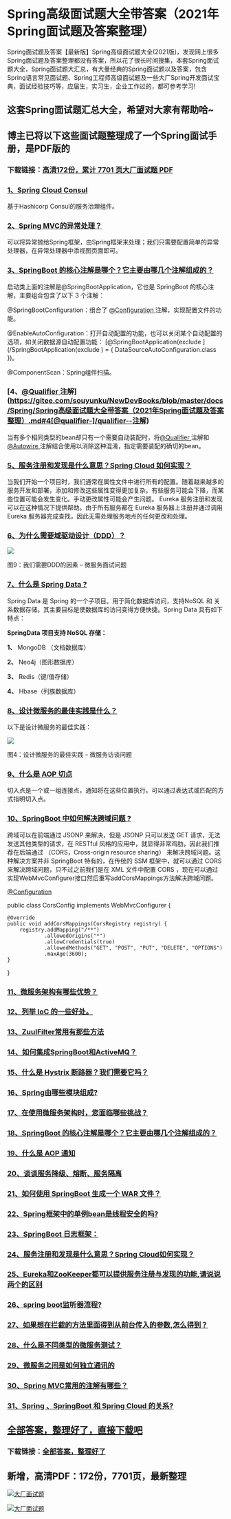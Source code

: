 # Spring高级面试题大全带答案（2021年Spring面试题及答案整理）

Spring面试题及答案【最新版】Spring高级面试题大全(2021版)，发现网上很多Spring面试题及答案整理都没有答案，所以花了很长时间搜集，本套Spring面试题大全，Spring面试题大汇总，有大量经典的Spring面试题以及答案，包含Spring语言常见面试题、Spring工程师高级面试题及一些大厂Spring开发面试宝典，面试经验技巧等，应届生，实习生，企业工作过的，都可参考学习!

## 这套Spring面试题汇总大全，希望对大家有帮助哈~ 

## 博主已将以下这些面试题整理成了一个Spring面试手册，是PDF版的

### 下载链接：[高清172份，累计 7701 页大厂面试题  PDF](https://gitee.com/souyunku/NewDevBooks/blob/master/docs/index.md)


### [1、Spring Cloud Consul](https://gitee.com/souyunku/NewDevBooks/blob/master/docs/Spring/Spring高级面试题大全带答案（2021年Spring面试题及答案整理）.md#1spring-cloud-consul)  


基于Hashicorp Consul的服务治理组件。


### [2、Spring MVC的异常处理？](https://gitee.com/souyunku/NewDevBooks/blob/master/docs/Spring/Spring高级面试题大全带答案（2021年Spring面试题及答案整理）.md#2spring-mvc的异常处理)  




可以将异常抛给Spring框架，由Spring框架来处理；我们只需要配置简单的异常处理器，在异常处理器中添视图页面即可。


### [3、SpringBoot 的核心注解是哪个？它主要由哪几个注解组成的？](https://gitee.com/souyunku/NewDevBooks/blob/master/docs/Spring/Spring高级面试题大全带答案（2021年Spring面试题及答案整理）.md#3springboot-的核心注解是哪个它主要由哪几个注解组成的)  


启动类上面的注解是@SpringBootApplication，它也是 SpringBoot 的核心注解，主要组合包含了以下 3 个注解：

@SpringBootConfiguration：组合了 [@Configuration ](/Configuration ) 注解，实现配置文件的功能。

@EnableAutoConfiguration：打开自动配置的功能，也可以关闭某个自动配置的选项，如关闭数据源自动配置功能： [@SpringBootApplication(exclude ](/SpringBootApplication(exclude ) = { DataSourceAutoConfiguration.class })。

@ComponentScan：Spring组件扫描。


### [4、[@Qualifier ](/Qualifier ) 注解](https://gitee.com/souyunku/NewDevBooks/blob/master/docs/Spring/Spring高级面试题大全带答案（2021年Spring面试题及答案整理）.md#4[@qualifier-]/qualifier--注解)  


当有多个相同类型的bean却只有一个需要自动装配时，将[@Qualifier ](/Qualifier ) 注解和[@Autowire ](/Autowire ) 注解结合使用以消除这种混淆，指定需要装配的确切的bean。


### [5、服务注册和发现是什么意思？Spring Cloud 如何实现？](https://gitee.com/souyunku/NewDevBooks/blob/master/docs/Spring/Spring高级面试题大全带答案（2021年Spring面试题及答案整理）.md#5服务注册和发现是什么意思spring-cloud-如何实现)  


当我们开始一个项目时，我们通常在属性文件中进行所有的配置。随着越来越多的服务开发和部署，添加和修改这些属性变得更加复杂。有些服务可能会下降，而某些位置可能会发生变化。手动更改属性可能会产生问题。 Eureka 服务注册和发现可以在这种情况下提供帮助。由于所有服务都在 Eureka 服务器上注册并通过调用 Eureka 服务器完成查找，因此无需处理服务地点的任何更改和处理。


### [6、为什么需要域驱动设计（DDD）？](https://gitee.com/souyunku/NewDevBooks/blob/master/docs/Spring/Spring高级面试题大全带答案（2021年Spring面试题及答案整理）.md#6为什么需要域驱动设计ddd)  


![](https://gitee.com/souyunkutech/souyunku-home/raw/master/images/souyunku-web/2019/08/0816/01/img_11.png#alt=img%5C_11.png)

图9：我们需要DDD的因素 – 微服务面试问题


### [7、什么是 Spring Data ?](https://gitee.com/souyunku/NewDevBooks/blob/master/docs/Spring/Spring高级面试题大全带答案（2021年Spring面试题及答案整理）.md#7什么是-spring-data-)  


Spring Data 是 Spring 的一个子项目。用于简化数据库访问，支持NoSQL 和 关系数据存储。其主要目标是使数据库的访问变得方便快捷。Spring Data 具有如下特点：

**SpringData 项目支持 NoSQL 存储：**

**1、** MongoDB （文档数据库）

**2、** Neo4j（图形数据库）

**3、** Redis（键/值存储）

**4、** Hbase（列族数据库）


### [8、设计微服务的最佳实践是什么？](https://gitee.com/souyunku/NewDevBooks/blob/master/docs/Spring/Spring高级面试题大全带答案（2021年Spring面试题及答案整理）.md#8设计微服务的最佳实践是什么)  


以下是设计微服务的最佳实践：

![](https://gitee.com/souyunkutech/souyunku-home/raw/master/images/souyunku-web/2019/08/0816/01/img_4.png#alt=img%5C_4.png)

图4：设计微服务的最佳实践 – 微服务访谈问题


### [9、什么是 AOP 切点](https://gitee.com/souyunku/NewDevBooks/blob/master/docs/Spring/Spring高级面试题大全带答案（2021年Spring面试题及答案整理）.md#9什么是-aop-切点)  


切入点是一个或一组连接点，通知将在这些位置执行。可以通过表达式或匹配的方式指明切入点。


### [10、SpringBoot 中如何解决跨域问题 ?](https://gitee.com/souyunku/NewDevBooks/blob/master/docs/Spring/Spring高级面试题大全带答案（2021年Spring面试题及答案整理）.md#10springboot-中如何解决跨域问题-)  


跨域可以在前端通过 JSONP 来解决，但是 JSONP 只可以发送 GET 请求，无法发送其他类型的请求，在 RESTful 风格的应用中，就显得非常鸡肋，因此我们推荐在后端通过 （CORS，Cross-origin resource sharing） 来解决跨域问题。这种解决方案并非 SpringBoot 特有的，在传统的 SSM 框架中，就可以通过 CORS 来解决跨域问题，只不过之前我们是在 XML 文件中配置 CORS ，现在可以通过实现WebMvcConfigurer接口然后重写addCorsMappings方法解决跨域问题。

[@Configuration ](/Configuration )

public class CorsConfig implements WebMvcConfigurer {

```
@Override
public void addCorsMappings(CorsRegistry registry) {
    registry.addMapping("/**")
            .allowedOrigins("*")
            .allowCredentials(true)
            .allowedMethods("GET", "POST", "PUT", "DELETE", "OPTIONS")
            .maxAge(3600);
}
```

}


### [11、微服务架构有哪些优势？](https://gitee.com/souyunku/NewDevBooks/blob/master/docs/Spring/Spring高级面试题大全带答案（2021年Spring面试题及答案整理）.md#11微服务架构有哪些优势)  

### [12、列举 IoC 的一些好处。](https://gitee.com/souyunku/NewDevBooks/blob/master/docs/Spring/Spring高级面试题大全带答案（2021年Spring面试题及答案整理）.md#12列举-ioc-的一些好处。)  

### [13、ZuulFilter常用有那些方法](https://gitee.com/souyunku/NewDevBooks/blob/master/docs/Spring/Spring高级面试题大全带答案（2021年Spring面试题及答案整理）.md#13zuulfilter常用有那些方法)  

### [14、如何集成SpringBoot和ActiveMQ？](https://gitee.com/souyunku/NewDevBooks/blob/master/docs/Spring/Spring高级面试题大全带答案（2021年Spring面试题及答案整理）.md#14如何集成springboot和activemq)  

### [15、什么是 Hystrix 断路器？我们需要它吗？](https://gitee.com/souyunku/NewDevBooks/blob/master/docs/Spring/Spring高级面试题大全带答案（2021年Spring面试题及答案整理）.md#15什么是-hystrix-断路器我们需要它吗)  

### [16、Spring由哪些模块组成?](https://gitee.com/souyunku/NewDevBooks/blob/master/docs/Spring/Spring高级面试题大全带答案（2021年Spring面试题及答案整理）.md#16spring由哪些模块组成)  

### [17、在使用微服务架构时，您面临哪些挑战？](https://gitee.com/souyunku/NewDevBooks/blob/master/docs/Spring/Spring高级面试题大全带答案（2021年Spring面试题及答案整理）.md#17在使用微服务架构时您面临哪些挑战)  

### [18、SpringBoot 的核心注解是哪个？它主要由哪几个注解组成的？](https://gitee.com/souyunku/NewDevBooks/blob/master/docs/Spring/Spring高级面试题大全带答案（2021年Spring面试题及答案整理）.md#18springboot-的核心注解是哪个它主要由哪几个注解组成的)  

### [19、什么是 AOP 通知](https://gitee.com/souyunku/NewDevBooks/blob/master/docs/Spring/Spring高级面试题大全带答案（2021年Spring面试题及答案整理）.md#19什么是-aop-通知)  

### [20、谈谈服务降级、熔断、服务隔离](https://gitee.com/souyunku/NewDevBooks/blob/master/docs/Spring/Spring高级面试题大全带答案（2021年Spring面试题及答案整理）.md#20谈谈服务降级熔断服务隔离)  

### [21、如何使用 SpringBoot 生成一个 WAR 文件？](https://gitee.com/souyunku/NewDevBooks/blob/master/docs/Spring/Spring高级面试题大全带答案（2021年Spring面试题及答案整理）.md#21如何使用-springboot-生成一个-war-文件)  

### [22、Spring框架中的单例bean是线程安全的吗?](https://gitee.com/souyunku/NewDevBooks/blob/master/docs/Spring/Spring高级面试题大全带答案（2021年Spring面试题及答案整理）.md#22spring框架中的单例bean是线程安全的吗)  

### [23、SpringBoot 日志框架：](https://gitee.com/souyunku/NewDevBooks/blob/master/docs/Spring/Spring高级面试题大全带答案（2021年Spring面试题及答案整理）.md#23springboot-日志框架：)  

### [24、服务注册和发现是什么意思？Spring Cloud如何实现？](https://gitee.com/souyunku/NewDevBooks/blob/master/docs/Spring/Spring高级面试题大全带答案（2021年Spring面试题及答案整理）.md#24服务注册和发现是什么意思spring-cloud如何实现)  

### [25、Eureka和ZooKeeper都可以提供服务注册与发现的功能,请说说两个的区别](https://gitee.com/souyunku/NewDevBooks/blob/master/docs/Spring/Spring高级面试题大全带答案（2021年Spring面试题及答案整理）.md#25eureka和zookeeper都可以提供服务注册与发现的功能,请说说两个的区别)  

### [26、spring boot监听器流程?](https://gitee.com/souyunku/NewDevBooks/blob/master/docs/Spring/Spring高级面试题大全带答案（2021年Spring面试题及答案整理）.md#26spring-boot监听器流程)  

### [27、如果想在拦截的方法里面得到从前台传入的参数,怎么得到？](https://gitee.com/souyunku/NewDevBooks/blob/master/docs/Spring/Spring高级面试题大全带答案（2021年Spring面试题及答案整理）.md#27如果想在拦截的方法里面得到从前台传入的参数,怎么得到)  

### [28、什么是不同类型的微服务测试？](https://gitee.com/souyunku/NewDevBooks/blob/master/docs/Spring/Spring高级面试题大全带答案（2021年Spring面试题及答案整理）.md#28什么是不同类型的微服务测试)  

### [29、微服务之间是如何独⽴通讯的](https://gitee.com/souyunku/NewDevBooks/blob/master/docs/Spring/Spring高级面试题大全带答案（2021年Spring面试题及答案整理）.md#29微服务之间是如何独⽴通讯的)  

### [30、Spring MVC常用的注解有哪些？](https://gitee.com/souyunku/NewDevBooks/blob/master/docs/Spring/Spring高级面试题大全带答案（2021年Spring面试题及答案整理）.md#30spring-mvc常用的注解有哪些)  

### [31、Spring 、SpringBoot 和 Spring Cloud 的关系?](https://gitee.com/souyunku/NewDevBooks/blob/master/docs/Spring/Spring高级面试题大全带答案（2021年Spring面试题及答案整理）.md#31spring-springboot-和-spring-cloud-的关系)  





## [全部答案，整理好了，直接下载吧](https://gitee.com/souyunku/DevBooks/blob/master/docs/daan.md)

### 下载链接：[全部答案，整理好了](https://gitee.com/souyunku/NewDevBooks/blob/master/docs/daan.md)




## 新增，高清PDF：172份，7701页，最新整理

[![大厂面试题](https://www.souyunku.com/wp-content/uploads/weixin/mst.png "架构师专栏")](https://www.souyunku.com/wp-content/uploads/weixin/githup-weixin.png "架构师专栏")

[![大厂面试题](https://www.souyunku.com/wp-content/uploads/weixin/githup-weixin.png "架构师专栏")](https://www.souyunku.com/wp-content/uploads/weixin/githup-weixin.png "架构师专栏")
